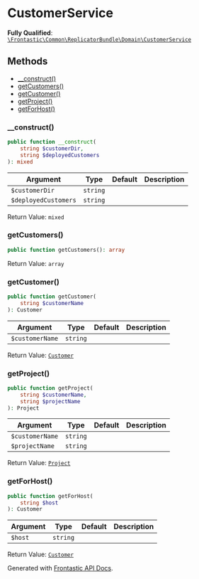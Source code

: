 #  CustomerService

**Fully Qualified**: [`\Frontastic\Common\ReplicatorBundle\Domain\CustomerService`](../../../../src/php/ReplicatorBundle/Domain/CustomerService.php)

## Methods

* [__construct()](#__construct)
* [getCustomers()](#getcustomers)
* [getCustomer()](#getcustomer)
* [getProject()](#getproject)
* [getForHost()](#getforhost)

### __construct()

```php
public function __construct(
    string $customerDir,
    string $deployedCustomers
): mixed
```

Argument|Type|Default|Description
--------|----|-------|-----------
`$customerDir`|`string`||
`$deployedCustomers`|`string`||

Return Value: `mixed`

### getCustomers()

```php
public function getCustomers(): array
```

Return Value: `array`

### getCustomer()

```php
public function getCustomer(
    string $customerName
): Customer
```

Argument|Type|Default|Description
--------|----|-------|-----------
`$customerName`|`string`||

Return Value: [`Customer`](Customer.md)

### getProject()

```php
public function getProject(
    string $customerName,
    string $projectName
): Project
```

Argument|Type|Default|Description
--------|----|-------|-----------
`$customerName`|`string`||
`$projectName`|`string`||

Return Value: [`Project`](Project.md)

### getForHost()

```php
public function getForHost(
    string $host
): Customer
```

Argument|Type|Default|Description
--------|----|-------|-----------
`$host`|`string`||

Return Value: [`Customer`](Customer.md)

Generated with [Frontastic API Docs](https://github.com/FrontasticGmbH/apidocs).

